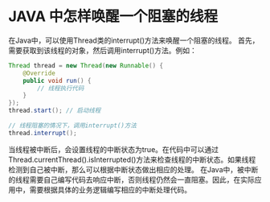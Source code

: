 # JAVA 中怎样唤醒一个阻塞的线程
在Java中，可以使用Thread类的interrupt()方法来唤醒一个阻塞的线程。
首先，需要获取到该线程的对象，然后调用interrupt()方法。例如：
```java
Thread thread = new Thread(new Runnable() {  
    @Override  
    public void run() {  
        // 线程执行代码  
    }  
});  
thread.start(); // 启动线程  
  
// 线程阻塞的情况下，调用interrupt()方法  
thread.interrupt();
```
当线程被中断后，会设置线程的中断状态为true。在代码中可以通过Thread.currentThread().isInterrupted()方法来检查线程的中断状态。如果线程检测到自己被中断，那么可以根据中断状态做出相应的处理。
在Java中，被中断的线程需要自己编写代码去响应中断，否则线程仍然会一直阻塞。因此，在实际应用中，需要根据具体的业务逻辑编写相应的中断处理代码。
